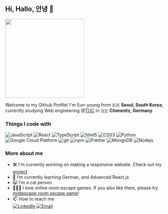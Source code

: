 ## Hi, Hallo, 안녕 👋 

[<img src="https://github.com/user-attachments/assets/e0ac283e-6663-4bb0-a7d2-df92ffda8189" width="250" height="250"/>](https://codepen.io/carolineartz/pen/VwYwZaP)

Welcome to my Github Profile!
I'm Eun-young from 🇰🇷 **Seoul, South Korea**, currently studying Web engineering @[TUC](https://www.tu-chemnitz.de) in 🇩🇪 **Chemnitz, Germany**.

### Things I code with
<p>
  <img alt="JavaScript" src="https://img.shields.io/badge/JavaScript-F7DF1E?style=flat-square&logo=javascript&logoColor=white" />
  <img alt="React" src="https://img.shields.io/badge/-React-45b8d8?style=flat-square&logo=react&logoColor=white" />
  <img alt="TypeScript" src="https://img.shields.io/badge/-TypeScript-007ACC?style=flat-square&logo=typescript&logoColor=white" />
  <img alt="html5" src="https://img.shields.io/badge/-HTML5-E34F26?style=flat-square&logo=html5&logoColor=white" />
  <img alt="CSS3" src="https://img.shields.io/badge/CSS3-1572B6?style=flat-square&logo=css3&logoColor=white" />
  <img alt="Python" src="https://img.shields.io/badge/Python-3776AB?style=flat-square&logo=python&logoColor=white" />
  <img alt="Google Cloud Platform" src="https://img.shields.io/badge/-Google_Cloud_Platform-1a73e8?style=flat-square&logo=google-cloud&logoColor=white" />
  <img alt="git" src="https://img.shields.io/badge/-Git-F05032?style=flat-square&logo=git&logoColor=white" />
  <img alt="npm" src="https://img.shields.io/badge/-NPM-CB3837?style=flat-square&logo=npm&logoColor=white" />
  <img alt="Prettier" src="https://img.shields.io/badge/-Prettier-F7B93E?style=flat-square&logo=prettier&logoColor=white" />
  <img alt="MongoDB" src="https://img.shields.io/badge/-MongoDB-13aa52?style=flat-square&logo=mongodb&logoColor=white" />
  <img alt="Nodejs" src="https://img.shields.io/badge/-Nodejs-43853d?style=flat-square&logo=Node.js&logoColor=white" />
</p>

### More about me
- 🛠 I'm currently working on making a responsive website. Check out my [project](https://github.com/y0ungchoi/CareChemnitz)
- 🌱 I’m currently learning German, and Advanced React.js
- 😺 I'm a cat person
- 🕵🏻‍♀️ I love online room escape games. If you also like them, please try [mildescape room escape game](https://neat-escape.com/webgames/)!
- 📫 How to reach me
 <br> <a href="https://www.linkedin.com/in/y0ungchoi" target="_blank"><img alt="LinkedIn" src="https://img.shields.io/badge/linkedin-%230077B5.svg?&style=for-the-badge&logo=linkedin&logoColor=white" /></a> <a href="mailto:youngchoi2094@gmail.com"><img alt="Email" src="https://img.shields.io/badge/Gmail-D14836?style=for-the-badge&logo=gmail&logoColor=white" /></a> 

